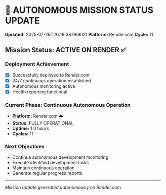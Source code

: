 # 🤖 AUTONOMOUS MISSION STATUS UPDATE
**Updated:** 2025-07-26T20:18:38.069021
**Platform:** Render.com
**Cycle:** 11

## Mission Status: ACTIVE ON RENDER ✅

### Deployment Achievement
- [x] Successfully deployed to Render.com
- [x] 24/7 continuous operation established
- [x] Autonomous monitoring active
- [x] Health reporting functional

### Current Phase: Continuous Autonomous Operation
- **Platform:** Render.com ☁️
- **Status:** FULLY OPERATIONAL
- **Uptime:** 1.0 hours
- **Cycles:** 11

### Next Objectives
- Continue autonomous development monitoring
- Execute identified development tasks
- Maintain continuous operation
- Generate regular progress reports

---
*Mission update generated autonomously on Render.com*
